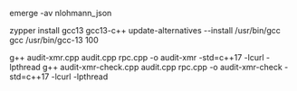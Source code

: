 emerge -av nlohmann_json

zypper install gcc13 gcc13-c++
update-alternatives --install /usr/bin/gcc gcc /usr/bin/gcc-13 100

g++ audit-xmr.cpp audit.cpp rpc.cpp -o audit-xmr -std=c++17 -lcurl -lpthread
g++ audit-xmr-check.cpp audit.cpp rpc.cpp -o audit-xmr-check -std=c++17 -lcurl -lpthread
